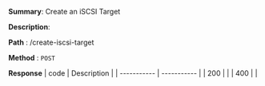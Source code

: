 **Summary**: Create an iSCSI Target

**Description**:

**Path** : /create-iscsi-target

**Method** : `POST`

**Response**
| code      | Description |
| ----------- | ----------- |
|  200   |       |
|  400   |       |

